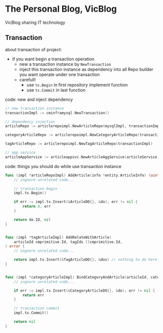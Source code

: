 # The Personal Blog, VicBlog
VicBlog sharing IT technology

## Transaction
about transaction of project: 
* if you want begin a transaction operation
    * new a transaction instance by `NewTransaction`
    * inject this transaction instance as dependency into all Repo builder you want operate under one transaction
    * carefull!
	    * use `tx.Begin` in first repository implement function
        * use `tx.Commit` in last function

code: new and inject dependency
```go
// new transaction instance
transactionImpl := cminframysql.NewTransaction()

// dependency injection
articleRepo := articlerepoimpl.NewArticleRepo(mysqlImpl, transactionImpl)

categoryArticleRepo := articlerepoimpl.NewCategoryArticleRepo(transactionImpl)

tagArticleRepo := articlerepoimpl.NewTagArticleRepo(transactionImpl)

// app service
articleAppService := articleappsvc.NewArticleAggService(articleService, categoryService, tagService)

```

code: things you should do while use transaction instance
```go
func (impl *articleRepoImpl) AddArticle(info *entity.ArticleInfo) (uint, error) {
    // ingnore unrelated code... 

	// transaction begin
	impl.tx.Begin()

	if err := impl.tx.Insert(&ArticleDO{}, &do); err != nil {
		return 0, err
	}

	return do.ID, nil
}


func (impl *tagArticleImpl) AddRelateWithArticle(
	articleId cmprimitive.Id, tagIds []cmprimitive.Id,
) error {
    // ingnore unrelated code... 

	return impl.tx.Insert(&TagArticleDO{}, &dos) // nothing to do here
}


func (impl *categoryArticleImpl) BindCategoryAndArticle(articleId, cateId cmprimitive.Id) error {
    // ingnore unrelated code... 

	if err := impl.tx.Insert(&CategoryArticleDO{}, &do); err != nil {
		return err
	}

	// transaction commit
	impl.tx.Commit()

	return nil
}


```

